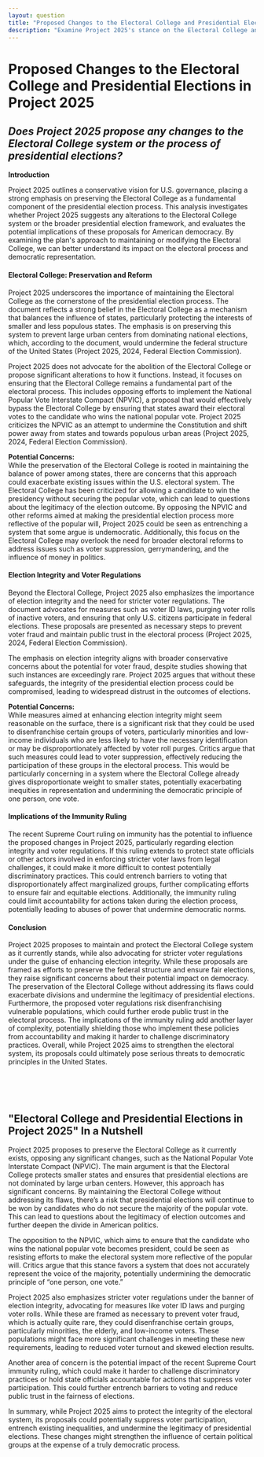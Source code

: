 ```yaml
---
layout: question
title: "Proposed Changes to the Electoral College and Presidential Elections: Analyzing Project 2025"
description: "Examine Project 2025's stance on the Electoral College and presidential elections, including its implications for American democracy and the potential impact on electoral reforms."
---
```


# **Proposed Changes to the Electoral College and Presidential Elections in Project 2025**

## *Does Project 2025 propose any changes to the Electoral College system or the process of presidential elections?*

**Introduction**

Project 2025 outlines a conservative vision for U.S. governance, placing a strong emphasis on preserving the Electoral College as a fundamental component of the presidential election process. This analysis investigates whether Project 2025 suggests any alterations to the Electoral College system or the broader presidential election framework, and evaluates the potential implications of these proposals for American democracy. By examining the plan's approach to maintaining or modifying the Electoral College, we can better understand its impact on the electoral process and democratic representation.

#### **Electoral College: Preservation and Reform**

Project 2025 underscores the importance of maintaining the Electoral College as the cornerstone of the presidential election process. The document reflects a strong belief in the Electoral College as a mechanism that balances the influence of states, particularly protecting the interests of smaller and less populous states. The emphasis is on preserving this system to prevent large urban centers from dominating national elections, which, according to the document, would undermine the federal structure of the United States (Project 2025, 2024, Federal Election Commission).

Project 2025 does not advocate for the abolition of the Electoral College or propose significant alterations to how it functions. Instead, it focuses on ensuring that the Electoral College remains a fundamental part of the electoral process. This includes opposing efforts to implement the National Popular Vote Interstate Compact (NPVIC), a proposal that would effectively bypass the Electoral College by ensuring that states award their electoral votes to the candidate who wins the national popular vote. Project 2025 criticizes the NPVIC as an attempt to undermine the Constitution and shift power away from states and towards populous urban areas (Project 2025, 2024, Federal Election Commission).

**Potential Concerns:**  
While the preservation of the Electoral College is rooted in maintaining the balance of power among states, there are concerns that this approach could exacerbate existing issues within the U.S. electoral system. The Electoral College has been criticized for allowing a candidate to win the presidency without securing the popular vote, which can lead to questions about the legitimacy of the election outcome. By opposing the NPVIC and other reforms aimed at making the presidential election process more reflective of the popular will, Project 2025 could be seen as entrenching a system that some argue is undemocratic. Additionally, this focus on the Electoral College may overlook the need for broader electoral reforms to address issues such as voter suppression, gerrymandering, and the influence of money in politics.

#### **Election Integrity and Voter Regulations**

Beyond the Electoral College, Project 2025 also emphasizes the importance of election integrity and the need for stricter voter regulations. The document advocates for measures such as voter ID laws, purging voter rolls of inactive voters, and ensuring that only U.S. citizens participate in federal elections. These proposals are presented as necessary steps to prevent voter fraud and maintain public trust in the electoral process (Project 2025, 2024, Federal Election Commission).

The emphasis on election integrity aligns with broader conservative concerns about the potential for voter fraud, despite studies showing that such instances are exceedingly rare. Project 2025 argues that without these safeguards, the integrity of the presidential election process could be compromised, leading to widespread distrust in the outcomes of elections.

**Potential Concerns:**  
While measures aimed at enhancing election integrity might seem reasonable on the surface, there is a significant risk that they could be used to disenfranchise certain groups of voters, particularly minorities and low-income individuals who are less likely to have the necessary identification or may be disproportionately affected by voter roll purges. Critics argue that such measures could lead to voter suppression, effectively reducing the participation of these groups in the electoral process. This would be particularly concerning in a system where the Electoral College already gives disproportionate weight to smaller states, potentially exacerbating inequities in representation and undermining the democratic principle of one person, one vote.

#### **Implications of the Immunity Ruling**

The recent Supreme Court ruling on immunity has the potential to influence the proposed changes in Project 2025, particularly regarding election integrity and voter regulations. If this ruling extends to protect state officials or other actors involved in enforcing stricter voter laws from legal challenges, it could make it more difficult to contest potentially discriminatory practices. This could entrench barriers to voting that disproportionately affect marginalized groups, further complicating efforts to ensure fair and equitable elections. Additionally, the immunity ruling could limit accountability for actions taken during the election process, potentially leading to abuses of power that undermine democratic norms.

#### **Conclusion**

Project 2025 proposes to maintain and protect the Electoral College system as it currently stands, while also advocating for stricter voter regulations under the guise of enhancing election integrity. While these proposals are framed as efforts to preserve the federal structure and ensure fair elections, they raise significant concerns about their potential impact on democracy. The preservation of the Electoral College without addressing its flaws could exacerbate divisions and undermine the legitimacy of presidential elections. Furthermore, the proposed voter regulations risk disenfranchising vulnerable populations, which could further erode public trust in the electoral process. The implications of the immunity ruling add another layer of complexity, potentially shielding those who implement these policies from accountability and making it harder to challenge discriminatory practices. Overall, while Project 2025 aims to strengthen the electoral system, its proposals could ultimately pose serious threats to democratic principles in the United States.

<br><br><br>

## <span id="nutshell">"Electoral College and Presidential Elections in Project 2025" In a Nutshell</span>

Project 2025 proposes to preserve the Electoral College as it currently exists, opposing any significant changes, such as the National Popular Vote Interstate Compact (NPVIC). The main argument is that the Electoral College protects smaller states and ensures that presidential elections are not dominated by large urban centers. However, this approach has significant concerns. By maintaining the Electoral College without addressing its flaws, there’s a risk that presidential elections will continue to be won by candidates who do not secure the majority of the popular vote. This can lead to questions about the legitimacy of election outcomes and further deepen the divide in American politics.

The opposition to the NPVIC, which aims to ensure that the candidate who wins the national popular vote becomes president, could be seen as resisting efforts to make the electoral system more reflective of the popular will. Critics argue that this stance favors a system that does not accurately represent the voice of the majority, potentially undermining the democratic principle of “one person, one vote.”

Project 2025 also emphasizes stricter voter regulations under the banner of election integrity, advocating for measures like voter ID laws and purging voter rolls. While these are framed as necessary to prevent voter fraud, which is actually quite rare, they could disenfranchise certain groups, particularly minorities, the elderly, and low-income voters. These populations might face more significant challenges in meeting these new requirements, leading to reduced voter turnout and skewed election results.

Another area of concern is the potential impact of the recent Supreme Court immunity ruling, which could make it harder to challenge discriminatory practices or hold state officials accountable for actions that suppress voter participation. This could further entrench barriers to voting and reduce public trust in the fairness of elections.

In summary, while Project 2025 aims to protect the integrity of the electoral system, its proposals could potentially suppress voter participation, entrench existing inequalities, and undermine the legitimacy of presidential elections. These changes might strengthen the influence of certain political groups at the expense of a truly democratic process.
